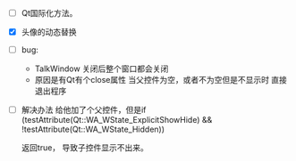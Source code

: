 - [ ] Qt国际化方法。
- [x] 头像的动态替换
- [ ] bug:
  - TalkWindow 关闭后整个窗口都会关闭
  - 原因是有Qt有个close属性 当父控件为空，或者不为空但是不显示时 直接退出程序

- [ ] 解决办法 给他加了个父控件，但是if (testAttribute(Qt::WA_WState_ExplicitShowHide) && !testAttribute(Qt::WA_WState_Hidden))

  返回true， 导致子控件显示不出来。